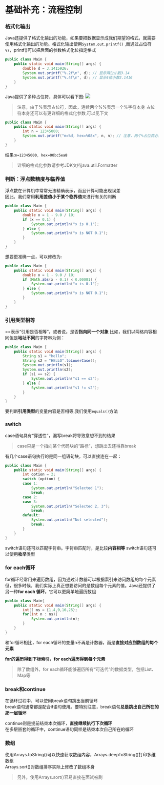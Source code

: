 # 基础补充：流程控制

### 格式化输出
Java还提供了格式化输出的功能，如果要把数据显示成我们期望的格式，就需要使用格式化输出的功能。格式化输出使用```System.out.printf()```  ,而通过占位符 ```%?```，printf()可以把后面的参数格式化位指定格式   

```Java
public class Main {
    public static void main(String[] args) {
        double d = 3.1415926;
        System.out.printf("%.2f\n", d); // 显示两位小数3.14
        System.out.printf("%.4f\n", d); // 显示4位小数3.1416
    }
}
```
Java提供了多种占位符，具体可以看下图:
![](https://i.loli.net/2021/10/25/l8vFoyaYskmOj7C.png)  

> 注意，由于%表示占位符，因此，连续两个%%表示一个%字符本身
> 占位符本身还可以有更详细的格式化参数,可以见下文

```Java
public class Main {
    public static void main(String[] args) {
        int n = 12345000;
        System.out.printf("n=%d, hex=%08x", n, n); // 注意，两个%占位符必须传入两个数
    }
}
```
结果:```n=12345000, hex=00bc5ea8``` 

> 详细的格式化参数请参考JDK文档java.util.Formatter  

### 判断：浮点数精度与临界值
浮点数在计算机中常常无法精确表示，而且计算可能出现误差  
因此，我们常用**利用差值小于某个临界值**来进行有关的判断
```Java
public class Main {
    public static void main(String[] args) {
        double x = 1 - 9.0 / 10;
        if (x == 0.1) {
            System.out.println("x is 0.1");
        } else {
            System.out.println("x is NOT 0.1");
        }
    }
}
```
想要更准确一点，可以修改为:
```Java
public class Main {
    public static void main(String[] args) {
        double x = 1 - 9.0 / 10;
        if (Math.abs(x - 0.1) < 0.00001) {
            System.out.println("x is 0.1");
        } else {
            System.out.println("x is NOT 0.1");
        }
    }
}
```

### 引用类型相等
==表示“引用是否相等”，或者说，是否**指向同一个对象**
比如，我们以两格内容相同但是**地址不同**的字符串为例：
```Java
public class Main {
    public static void main(String[] args) {
        String s1 = "hello";
        String s2 = "HELLO".toLowerCase();
        System.out.println(s1);
        System.out.println(s2);
        if (s1 == s2) {
            System.out.println("s1 == s2");
        } else {
            System.out.println("s1 != s2");
        }
    }
}
``` 

要判断**引用类型**的变量内容是否相等,我们使用```equals()```方法 

### switch
case语句具有“穿透性”，漏写break将导致意想不到的结果
> case只是一个指向某个代码块的“路标”，想跳出去还得靠break

有几个case语句执行的是同一组语句块，可以直接连在一起：
```Java
public class Main {
    public static void main(String[] args) {
        int option = 2;
        switch (option) {
        case 1:
            System.out.println("Selected 1");
            break;
        case 2:
        case 3:
            System.out.println("Selected 2, 3");
            break;
        default:
            System.out.println("Not selected");
            break;
        }
    }
}
```

switch语句还可以匹配字符串。字符串匹配时，是比较**内容相等** switch语句还可以使用**枚举**类型   

### for each循环
for循环经常用来遍历数组，因为通过计数器可以根据索引来访问数组的每个元素     
但，很多时候，我们实际上真正想要访问的是数组每个元素的值。Java还提供了另一种**for each 循环**，它可以更简单地遍历数组   
```Java
public class Main{
    public static void main(String[] args) {
        int[] ns = {1,4,9,16,25};
        for(int n : ns){
            System.out.println(n);
        }
    }
}
```
和for循环相比，for each循环的变量n不再是计数器，而是**直接对应到数组的每个元素**    

**for的遍历得到下标索引，for each遍历得到每个元素** 

> 除了数组外，for each循环能够遍历所有“可迭代”的数据类型，包括List、Map等   

### break和continue 
在循环过程中，可以使用break语句跳出当前循环     
break语句通常都是配合if语句使用。要特别注意，break语句**总是跳出自己所在的那一层循环**  

continue则是提前结束本次循环，**直接继续执行下次循环**  
在多层嵌套的循环中，continue语句同样是结束本次自己所在的循环    

### 数组
使用Arrays.toString()可以快速获取数组内容，Arrays.deepToString()打印多维数组    
Arrays.sort()对数组排序实际上修改了数组本身 
> 另外，使用Arrays.sort()容易直接在面试被刷
